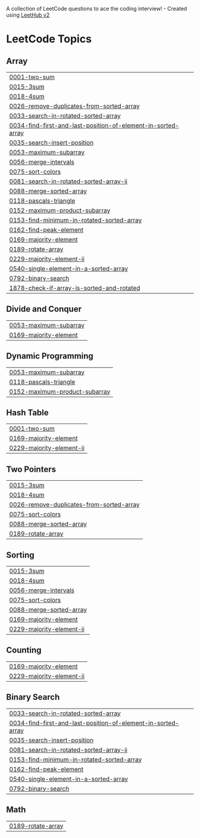 A collection of LeetCode questions to ace the coding interview! - Created using [LeetHub v2](https://github.com/arunbhardwaj/LeetHub-2.0)
<!---LeetCode Topics Start-->
# LeetCode Topics
## Array
|  |
| ------- |
| [0001-two-sum](https://github.com/m1ss-chief/Leetcode-Solutions/tree/master/0001-two-sum) |
| [0015-3sum](https://github.com/m1ss-chief/Leetcode-Solutions/tree/master/0015-3sum) |
| [0018-4sum](https://github.com/m1ss-chief/Leetcode-Solutions/tree/master/0018-4sum) |
| [0026-remove-duplicates-from-sorted-array](https://github.com/m1ss-chief/Leetcode-Solutions/tree/master/0026-remove-duplicates-from-sorted-array) |
| [0033-search-in-rotated-sorted-array](https://github.com/m1ss-chief/Leetcode-Solutions/tree/master/0033-search-in-rotated-sorted-array) |
| [0034-find-first-and-last-position-of-element-in-sorted-array](https://github.com/m1ss-chief/Leetcode-Solutions/tree/master/0034-find-first-and-last-position-of-element-in-sorted-array) |
| [0035-search-insert-position](https://github.com/m1ss-chief/Leetcode-Solutions/tree/master/0035-search-insert-position) |
| [0053-maximum-subarray](https://github.com/m1ss-chief/Leetcode-Solutions/tree/master/0053-maximum-subarray) |
| [0056-merge-intervals](https://github.com/m1ss-chief/Leetcode-Solutions/tree/master/0056-merge-intervals) |
| [0075-sort-colors](https://github.com/m1ss-chief/Leetcode-Solutions/tree/master/0075-sort-colors) |
| [0081-search-in-rotated-sorted-array-ii](https://github.com/m1ss-chief/Leetcode-Solutions/tree/master/0081-search-in-rotated-sorted-array-ii) |
| [0088-merge-sorted-array](https://github.com/m1ss-chief/Leetcode-Solutions/tree/master/0088-merge-sorted-array) |
| [0118-pascals-triangle](https://github.com/m1ss-chief/Leetcode-Solutions/tree/master/0118-pascals-triangle) |
| [0152-maximum-product-subarray](https://github.com/m1ss-chief/Leetcode-Solutions/tree/master/0152-maximum-product-subarray) |
| [0153-find-minimum-in-rotated-sorted-array](https://github.com/m1ss-chief/Leetcode-Solutions/tree/master/0153-find-minimum-in-rotated-sorted-array) |
| [0162-find-peak-element](https://github.com/m1ss-chief/Leetcode-Solutions/tree/master/0162-find-peak-element) |
| [0169-majority-element](https://github.com/m1ss-chief/Leetcode-Solutions/tree/master/0169-majority-element) |
| [0189-rotate-array](https://github.com/m1ss-chief/Leetcode-Solutions/tree/master/0189-rotate-array) |
| [0229-majority-element-ii](https://github.com/m1ss-chief/Leetcode-Solutions/tree/master/0229-majority-element-ii) |
| [0540-single-element-in-a-sorted-array](https://github.com/m1ss-chief/Leetcode-Solutions/tree/master/0540-single-element-in-a-sorted-array) |
| [0792-binary-search](https://github.com/m1ss-chief/Leetcode-Solutions/tree/master/0792-binary-search) |
| [1878-check-if-array-is-sorted-and-rotated](https://github.com/m1ss-chief/Leetcode-Solutions/tree/master/1878-check-if-array-is-sorted-and-rotated) |
## Divide and Conquer
|  |
| ------- |
| [0053-maximum-subarray](https://github.com/m1ss-chief/Leetcode-Solutions/tree/master/0053-maximum-subarray) |
| [0169-majority-element](https://github.com/m1ss-chief/Leetcode-Solutions/tree/master/0169-majority-element) |
## Dynamic Programming
|  |
| ------- |
| [0053-maximum-subarray](https://github.com/m1ss-chief/Leetcode-Solutions/tree/master/0053-maximum-subarray) |
| [0118-pascals-triangle](https://github.com/m1ss-chief/Leetcode-Solutions/tree/master/0118-pascals-triangle) |
| [0152-maximum-product-subarray](https://github.com/m1ss-chief/Leetcode-Solutions/tree/master/0152-maximum-product-subarray) |
## Hash Table
|  |
| ------- |
| [0001-two-sum](https://github.com/m1ss-chief/Leetcode-Solutions/tree/master/0001-two-sum) |
| [0169-majority-element](https://github.com/m1ss-chief/Leetcode-Solutions/tree/master/0169-majority-element) |
| [0229-majority-element-ii](https://github.com/m1ss-chief/Leetcode-Solutions/tree/master/0229-majority-element-ii) |
## Two Pointers
|  |
| ------- |
| [0015-3sum](https://github.com/m1ss-chief/Leetcode-Solutions/tree/master/0015-3sum) |
| [0018-4sum](https://github.com/m1ss-chief/Leetcode-Solutions/tree/master/0018-4sum) |
| [0026-remove-duplicates-from-sorted-array](https://github.com/m1ss-chief/Leetcode-Solutions/tree/master/0026-remove-duplicates-from-sorted-array) |
| [0075-sort-colors](https://github.com/m1ss-chief/Leetcode-Solutions/tree/master/0075-sort-colors) |
| [0088-merge-sorted-array](https://github.com/m1ss-chief/Leetcode-Solutions/tree/master/0088-merge-sorted-array) |
| [0189-rotate-array](https://github.com/m1ss-chief/Leetcode-Solutions/tree/master/0189-rotate-array) |
## Sorting
|  |
| ------- |
| [0015-3sum](https://github.com/m1ss-chief/Leetcode-Solutions/tree/master/0015-3sum) |
| [0018-4sum](https://github.com/m1ss-chief/Leetcode-Solutions/tree/master/0018-4sum) |
| [0056-merge-intervals](https://github.com/m1ss-chief/Leetcode-Solutions/tree/master/0056-merge-intervals) |
| [0075-sort-colors](https://github.com/m1ss-chief/Leetcode-Solutions/tree/master/0075-sort-colors) |
| [0088-merge-sorted-array](https://github.com/m1ss-chief/Leetcode-Solutions/tree/master/0088-merge-sorted-array) |
| [0169-majority-element](https://github.com/m1ss-chief/Leetcode-Solutions/tree/master/0169-majority-element) |
| [0229-majority-element-ii](https://github.com/m1ss-chief/Leetcode-Solutions/tree/master/0229-majority-element-ii) |
## Counting
|  |
| ------- |
| [0169-majority-element](https://github.com/m1ss-chief/Leetcode-Solutions/tree/master/0169-majority-element) |
| [0229-majority-element-ii](https://github.com/m1ss-chief/Leetcode-Solutions/tree/master/0229-majority-element-ii) |
## Binary Search
|  |
| ------- |
| [0033-search-in-rotated-sorted-array](https://github.com/m1ss-chief/Leetcode-Solutions/tree/master/0033-search-in-rotated-sorted-array) |
| [0034-find-first-and-last-position-of-element-in-sorted-array](https://github.com/m1ss-chief/Leetcode-Solutions/tree/master/0034-find-first-and-last-position-of-element-in-sorted-array) |
| [0035-search-insert-position](https://github.com/m1ss-chief/Leetcode-Solutions/tree/master/0035-search-insert-position) |
| [0081-search-in-rotated-sorted-array-ii](https://github.com/m1ss-chief/Leetcode-Solutions/tree/master/0081-search-in-rotated-sorted-array-ii) |
| [0153-find-minimum-in-rotated-sorted-array](https://github.com/m1ss-chief/Leetcode-Solutions/tree/master/0153-find-minimum-in-rotated-sorted-array) |
| [0162-find-peak-element](https://github.com/m1ss-chief/Leetcode-Solutions/tree/master/0162-find-peak-element) |
| [0540-single-element-in-a-sorted-array](https://github.com/m1ss-chief/Leetcode-Solutions/tree/master/0540-single-element-in-a-sorted-array) |
| [0792-binary-search](https://github.com/m1ss-chief/Leetcode-Solutions/tree/master/0792-binary-search) |
## Math
|  |
| ------- |
| [0189-rotate-array](https://github.com/m1ss-chief/Leetcode-Solutions/tree/master/0189-rotate-array) |
<!---LeetCode Topics End-->